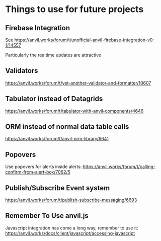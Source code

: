 # Things to use for future projects

## Firebase Integration

See https://anvil.works/forum/t/unofficial-anvil-firebase-integration-v0-1/14557

Particularly the realtime updates are attractive

## Validators

https://anvil.works/forum/t/yet-another-validator-and-formatter/10607

## Tabulator instead of Datagrids

https://anvil.works/forum/t/tabulator-with-anvil-components/4646

## ORM instead of normal data table calls

https://anvil.works/forum/t/anvil-orm-library/6641

## Popovers

Use popovers for alerts inside alerts: https://anvil.works/forum/t/calling-confirm-from-alert-box/7062/5

## Publish/Subscribe Event system

https://anvil.works/forum/t/publish-subscribe-messaging/6693

## Remember To Use anvil.js

Javascript integration has come a long way, remember to use it: https://anvil.works/docs/client/javascript/accessing-javascript
